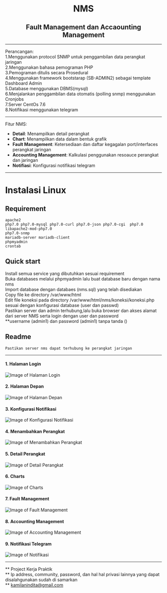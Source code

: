 <h1 align="center">NMS</h1>
<h2 align="center">Fault Management dan Accaounting Management</h2>

___
Perancangan:<br>
1.Menggunakan protocol SNMP untuk penggambilan data perangkat jaringan<br>
2.Menggunakan bahasa pemograman PHP<br>
3.Pemograman ditulis secara Prosedural<br>
4.Menggunakan framework bootstarap (SB-ADMIN2) sebagai template Dashboard Admin<br>
5.Database menggunakan DBMS(mysql) <br>
6.Menjalankan penggambilan data otomatis (polling snmp) menggunakan Cronjobs<br>
7.Server CentOs 7.6<br>
8.Notifikasi menggunakan telegram

___

Fitur NMS:
- **Detail**: Menampilkan detail perangkat 
- **Chart**: Menampilkan data dalam bentuk grafik
- **Fault Management**: Ketersediaan dan daftar kegagalan port/interfaces perangkat jaringan
- **Accounting Management**: Kalkulasi penggunakan resoauce perangkat dan jaringan
- **Notifiasi**: Konfigurasi notifikasi telegram

___

# Instalasi Linux
## Requirement
    apache2
    php7.0 php7.0-mysql php7.0-curl php7.0-json php7.0-cgi  php7.0 libapache2-mod-php7.0 
    php7.0-snmp
    mariadb-server mariadb-client
    phpmyadmin
    crontab

        
## Quick start
   Install semua service yang dibutuhkan sesuai requirement<br>
   Buka databases melalui phpmyadmin lalu buat database baru dengan nama nms<br>
   Import database dengan databaes (nms.sql) yang telah disediakan<br>
   Copy file ke directory /var/www/html <br>
   Edit file koneksi pada directory /var/www/html/nms/koneksi/koneksi.php sesuai dengan konfigurasi database (user dan passwd) <br>
   Pastikan server dan admin terhubung,lalu buka browser dan akses alamat dari server NMS serta login dengan user dan password <br>
   **username (admin1) dan password (admin1) tanpa tanda ()
 
 ## Readme
    Pastikan server nms dapat terhubung ke perangkat jaringan
 
 
___

#### 1. Halaman Login
![Image of Halaman Login](https://drive.google.com/file/d/1R-25nv0s3TkvkV4D5eR3GuBrZZPouEKG/view?usp=sharing)

#### 2. Halaman Depan
![Image of Halaman Depan](https://drive.google.com/file/d/1mU_-a0V3k7N_3_fWUKThS8NLg4CmeGGJ/view?usp=sharing)

#### 3. Konfigurasi Notifikasi
![Image of Konfigurasi Notifikasi](https://drive.google.com/file/d/19jOYsQ9IZ8FhYTGtdcPQpaf3DLeNxbzU/view?usp=sharing)

#### 4. Menambahkan Perangkat
![Image of Menambahkan Perangkat](https://drive.google.com/file/d/110PY94kBwm_7-rfA6_N8UPY_uwXBx1ny/view?usp=sharing)

#### 5. Detail Perangkat
![Image of Detail Perangkat](https://drive.google.com/file/d/1P9-uIVS4Vlvh5kpOkdmOZWksp0mYmOKL/view?usp=sharing)

#### 6. Charts
![Image of Charts](https://drive.google.com/file/d/1wQM0yKG1cNVdBNEI6l58HVsXOpkC70Yx/view?usp=sharing)

#### 7. Fault Management
![Image of Fault Management](https://drive.google.com/file/d/1DBsy1-bgH7bXXUbqi_UjJBbd8mTqwHwH/view?usp=sharing)

#### 8. Accounting Management
![Image of Accounting Management](https://drive.google.com/file/d/1UAix0la3Gw2ddOE6q6UKyAf8pC9kRgDV/view?usp=sharing)

#### 9. Notifikasi Telegram
![Image of Notifikasi](https://drive.google.com/file/d/1oOlK5QE9cL9ub9mr56FRrkMr6c6Soea8/view?usp=sharing)

___

** Project Kerja Praktik<br>
** Ip address, community, password, dan hal hal privasi lainnya yang dapat disalahgunakan sudah di samarkan<br>
** kamilanindita@gmail.com
